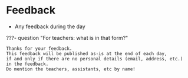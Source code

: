 # Feedback

- Any feedback during the day

???- question "For teachers: what is in that form?"

    Thanks for your feedback.
    This feedback will be published as-is at the end of each day,
    if and only if there are no personal details (email, address, etc.)
    in the feedback.
    Do mention the teachers, assistants, etc by name!
